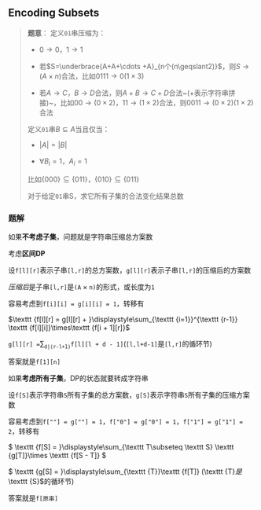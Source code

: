 ## Encoding Subsets 

> **题意**：
> 定义``01``串压缩为：
>
> * $0\rightarrow 0$，$1\rightarrow 1$
>
> * 若$S=\underbrace{A+A+\cdots +A}_{n个(n\geqslant2)}$，则$S\rightarrow (A\times n)$合法，比如$0111\rightarrow 0(1\times 3)$
>
> * 若$A\rightarrow C$，$B\rightarrow D$合法，则$A+B\rightarrow C+D$合法~(+表示字符串拼接)~，比如$00\rightarrow (0\times 2)$，$11\rightarrow (1\times 2)$合法，则$0011\rightarrow (0\times 2)(1\times 2)$合法
>
> 定义``01``串$B\subseteq A$当且仅当：
>
> * $|A|=|B|$
>
> * $\forall B_i=1$，$A_i=1$ 
>
> 比如$\{000\}\subseteq \{011\}$，$\{010\}\subseteq \{011\}$
>
> 对于给定``01``串S，求它所有子集的合法变化结果总数

### 题解

如果**不考虑子集**，问题就是字符串压缩总方案数

考虑**区间DP**

设$\texttt {f[l][r]}$表示子串$\texttt {[l,r]}$的总方案数，$\texttt {g[l][r]}$表示子串$\texttt {[l,r]}$的压缩后的方案数

*压缩后*是子串$\texttt {[l,r]}$是$\texttt {(A}\times \texttt {n)}$的形式，或长度为$\texttt 1$

容易考虑到$\texttt {f[i][i] = g[i][i] = 1}$，转移有

$\texttt {f[l][r] = g[l][r] + }\displaystyle\sum_{\texttt {i=1}}^{\texttt {r-1}} \texttt {f[l][i]}\times\texttt {f[i + 1][r]}$

$\texttt {g[l][r] =}\displaystyle\sum_{\texttt {d|(r-l+1)}}\texttt {f[l][l + d - 1]}$($\texttt {[l,l+d-1]}$是$\texttt{[l,r]}$的循环节)


答案就是$\texttt {f[1][n]}$

如果**考虑所有子集**，DP的状态就要转成字符串

设$\texttt {f[S]}$表示字符串$\texttt S$所有子集的总方案数，$\texttt {g[S]}$表示字符串$\texttt S$所有子集的压缩方案数

容易考虑到$\texttt {f[""] = g[""] = 1}$，$\texttt {f["0"] = g["0"] = 1}$，$\texttt {f["1"] = g["1"] = 2}$，转移有

$
\texttt {f[S] = }\displaystyle\sum_{\texttt T\subseteq \texttt S} \texttt {g[T]}\times \texttt {f[S - T]}
$

$
\texttt {g[S] = }\displaystyle\sum_{\texttt {T}}\texttt {f[T]}
$($\texttt {T}$是$\texttt {S}$的循环节)

答案就是$\texttt {f[原串]}$